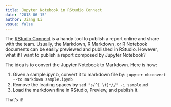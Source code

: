 ```yaml
---
title: Jupyter Notebook in RStudio Connect
date: '2018-06-15'
author: Jiang Li
vssue: false
---
```


The [RStudio Connect](https://www.rstudio.com/products/connect/) is a
handy tool to publish a report online and share with the team. Usually,
the Markdown, R Markdown, or R Notebook documents can be easily
previewed and published in RStudio. However, what if I want to publish a
report composed by Jupyter Notebook?

The idea is to convert the Jupyter Notebook to Markdown. Here is how:

1.  Given a sample.ipynb, convert it to markdown file by:
    `jupyter nbconvert --to markdown sample.ipynb`
2.  Remove the leading spaces by `sed "s/^[ \t]*//" -i sample.md`
3.  Load the markdown fine in RStudio, Preview, and publish it.

That’s it!

